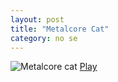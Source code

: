 ```yaml
---
layout: post
title: "Metalcore Cat"
category: no se
---
```

![Metalcore cat](http://jacordoba.com/images/up/metalcorecat.jpeg)
[Play](https://youtu.be/Grsg4yMlemo)